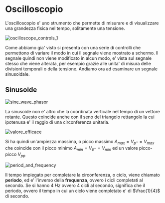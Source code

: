 # Oscilloscopio  

L'oscilloscopio e' uno strumento che permette di misurare e di visualizzare una grandezza fisica nel tempo, solitamente una tensione.  

![oscilloscope_controls_1](https://user-images.githubusercontent.com/7195133/227784901-9d77dbcb-9b83-4d64-8db6-6a8a01007cac.jpg)  

Come abbiamo gia' visto si presenta con una serie di controlli che permettono di variare il modo in cui il segnale viene mostrato a schermo. Il segnale quindi non viene modificato in alcun modo, e' vista sul segnale stesso che viene alterata, per esempio grazie alle unita' di misura delle divisioni temporali o della tensione. Andiamo ora ad esaminare un segnale sinusoidale.  

## Sinusoide  

![sine_wave_phasor](https://user-images.githubusercontent.com/7195133/227787960-d96bb4a0-43a4-4765-88fd-fb5ddd7ba730.gif)  

La sinusoide non e' altro che la coordinata verticale nel tempo di un vettore rotante. Questo coincide anche con il seno del triangolo rettangolo la cui ipotenusa e' il raggio di una circonferenza unitaria.  

![valore_efficace](https://user-images.githubusercontent.com/7195133/227790988-18a37f89-d3ee-4f4e-bd30-72d3ea5c75eb.jpg)  

Si ha quindi un'ampiezza massima, o picco massimo $A_{max} = V_{p^+} = V_{max}$ che coincide con il picco minimo $A_{min} = V_{p^-} = V_{min}$ ed un valore picco-picco $V_{pp}$  

![period_and_frequency](https://user-images.githubusercontent.com/7195133/227790781-334ec1f4-5ea9-44a2-88f3-a034ed0a7940.jpg)

Il tempo impiegato per completare la circonferenza, o ciclo, viene chiamato **periodo**, ed e' l'inverso della **frequenza**, ovvero i cicli completati al secondo. Se si hanno $4\ Hz$ ovvero 4 cicli al secondo, significa che il periodo, ovvero il tempo in cui un ciclo viene completato e' di $\frac{1}{4}$ di secondo.  